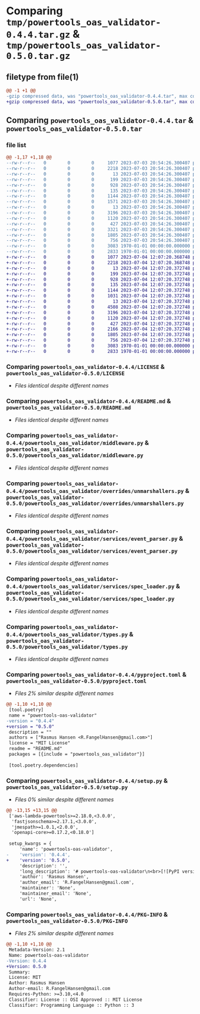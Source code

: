 # Comparing `tmp/powertools_oas_validator-0.4.4.tar.gz` & `tmp/powertools_oas_validator-0.5.0.tar.gz`

## filetype from file(1)

```diff
@@ -1 +1 @@
-gzip compressed data, was "powertools_oas_validator-0.4.4.tar", max compression
+gzip compressed data, was "powertools_oas_validator-0.5.0.tar", max compression
```

## Comparing `powertools_oas_validator-0.4.4.tar` & `powertools_oas_validator-0.5.0.tar`

### file list

```diff
@@ -1,17 +1,18 @@
--rw-r--r--   0        0        0     1077 2023-07-03 20:54:26.300407 powertools_oas_validator-0.4.4/LICENSE
--rw-r--r--   0        0        0     2218 2023-07-03 20:54:26.300407 powertools_oas_validator-0.4.4/README.md
--rw-r--r--   0        0        0       13 2023-07-03 20:54:26.300407 powertools_oas_validator-0.4.4/powertools_oas_validator/__init__.py
--rw-r--r--   0        0        0      199 2023-07-03 20:54:26.300407 powertools_oas_validator-0.4.4/powertools_oas_validator/exceptions.py
--rw-r--r--   0        0        0      928 2023-07-03 20:54:26.300407 powertools_oas_validator-0.4.4/powertools_oas_validator/middleware.py
--rw-r--r--   0        0        0      135 2023-07-03 20:54:26.300407 powertools_oas_validator-0.4.4/powertools_oas_validator/overrides/__init__.py
--rw-r--r--   0        0        0     1144 2023-07-03 20:54:26.300407 powertools_oas_validator-0.4.4/powertools_oas_validator/overrides/unmarshallers.py
--rw-r--r--   0        0        0     1571 2023-07-03 20:54:26.300407 powertools_oas_validator-0.4.4/powertools_oas_validator/overrides/validators.py
--rw-r--r--   0        0        0       13 2023-07-03 20:54:26.300407 powertools_oas_validator-0.4.4/powertools_oas_validator/services/__init__.py
--rw-r--r--   0        0        0     3196 2023-07-03 20:54:26.300407 powertools_oas_validator-0.4.4/powertools_oas_validator/services/event_parser.py
--rw-r--r--   0        0        0     1120 2023-07-03 20:54:26.300407 powertools_oas_validator-0.4.4/powertools_oas_validator/services/spec_loader.py
--rw-r--r--   0        0        0      427 2023-07-03 20:54:26.300407 powertools_oas_validator-0.4.4/powertools_oas_validator/services/spec_parser.py
--rw-r--r--   0        0        0     3321 2023-07-03 20:54:26.300407 powertools_oas_validator-0.4.4/powertools_oas_validator/services/spec_validator.py
--rw-r--r--   0        0        0     1805 2023-07-03 20:54:26.300407 powertools_oas_validator-0.4.4/powertools_oas_validator/types.py
--rw-r--r--   0        0        0      756 2023-07-03 20:54:26.300407 powertools_oas_validator-0.4.4/pyproject.toml
--rw-r--r--   0        0        0     3083 1970-01-01 00:00:00.000000 powertools_oas_validator-0.4.4/setup.py
--rw-r--r--   0        0        0     2833 1970-01-01 00:00:00.000000 powertools_oas_validator-0.4.4/PKG-INFO
+-rw-r--r--   0        0        0     1077 2023-07-04 12:07:20.368748 powertools_oas_validator-0.5.0/LICENSE
+-rw-r--r--   0        0        0     2218 2023-07-04 12:07:20.368748 powertools_oas_validator-0.5.0/README.md
+-rw-r--r--   0        0        0       13 2023-07-04 12:07:20.372748 powertools_oas_validator-0.5.0/powertools_oas_validator/__init__.py
+-rw-r--r--   0        0        0      199 2023-07-04 12:07:20.372748 powertools_oas_validator-0.5.0/powertools_oas_validator/exceptions.py
+-rw-r--r--   0        0        0      928 2023-07-04 12:07:20.372748 powertools_oas_validator-0.5.0/powertools_oas_validator/middleware.py
+-rw-r--r--   0        0        0      135 2023-07-04 12:07:20.372748 powertools_oas_validator-0.5.0/powertools_oas_validator/overrides/__init__.py
+-rw-r--r--   0        0        0     1144 2023-07-04 12:07:20.372748 powertools_oas_validator-0.5.0/powertools_oas_validator/overrides/unmarshallers.py
+-rw-r--r--   0        0        0     1031 2023-07-04 12:07:20.372748 powertools_oas_validator-0.5.0/powertools_oas_validator/overrides/validators.py
+-rw-r--r--   0        0        0       13 2023-07-04 12:07:20.372748 powertools_oas_validator-0.5.0/powertools_oas_validator/services/__init__.py
+-rw-r--r--   0        0        0     4508 2023-07-04 12:07:20.372748 powertools_oas_validator-0.5.0/powertools_oas_validator/services/error_handler.py
+-rw-r--r--   0        0        0     3196 2023-07-04 12:07:20.372748 powertools_oas_validator-0.5.0/powertools_oas_validator/services/event_parser.py
+-rw-r--r--   0        0        0     1120 2023-07-04 12:07:20.372748 powertools_oas_validator-0.5.0/powertools_oas_validator/services/spec_loader.py
+-rw-r--r--   0        0        0      427 2023-07-04 12:07:20.372748 powertools_oas_validator-0.5.0/powertools_oas_validator/services/spec_parser.py
+-rw-r--r--   0        0        0     2166 2023-07-04 12:07:20.372748 powertools_oas_validator-0.5.0/powertools_oas_validator/services/spec_validator.py
+-rw-r--r--   0        0        0     1805 2023-07-04 12:07:20.372748 powertools_oas_validator-0.5.0/powertools_oas_validator/types.py
+-rw-r--r--   0        0        0      756 2023-07-04 12:07:20.372748 powertools_oas_validator-0.5.0/pyproject.toml
+-rw-r--r--   0        0        0     3083 1970-01-01 00:00:00.000000 powertools_oas_validator-0.5.0/setup.py
+-rw-r--r--   0        0        0     2833 1970-01-01 00:00:00.000000 powertools_oas_validator-0.5.0/PKG-INFO
```

### Comparing `powertools_oas_validator-0.4.4/LICENSE` & `powertools_oas_validator-0.5.0/LICENSE`

 * *Files identical despite different names*

### Comparing `powertools_oas_validator-0.4.4/README.md` & `powertools_oas_validator-0.5.0/README.md`

 * *Files identical despite different names*

### Comparing `powertools_oas_validator-0.4.4/powertools_oas_validator/middleware.py` & `powertools_oas_validator-0.5.0/powertools_oas_validator/middleware.py`

 * *Files identical despite different names*

### Comparing `powertools_oas_validator-0.4.4/powertools_oas_validator/overrides/unmarshallers.py` & `powertools_oas_validator-0.5.0/powertools_oas_validator/overrides/unmarshallers.py`

 * *Files identical despite different names*

### Comparing `powertools_oas_validator-0.4.4/powertools_oas_validator/services/event_parser.py` & `powertools_oas_validator-0.5.0/powertools_oas_validator/services/event_parser.py`

 * *Files identical despite different names*

### Comparing `powertools_oas_validator-0.4.4/powertools_oas_validator/services/spec_loader.py` & `powertools_oas_validator-0.5.0/powertools_oas_validator/services/spec_loader.py`

 * *Files identical despite different names*

### Comparing `powertools_oas_validator-0.4.4/powertools_oas_validator/types.py` & `powertools_oas_validator-0.5.0/powertools_oas_validator/types.py`

 * *Files identical despite different names*

### Comparing `powertools_oas_validator-0.4.4/pyproject.toml` & `powertools_oas_validator-0.5.0/pyproject.toml`

 * *Files 2% similar despite different names*

```diff
@@ -1,10 +1,10 @@
 [tool.poetry]
 name = "powertools-oas-validator"
-version = "0.4.4"
+version = "0.5.0"
 description = ""
 authors = ["Rasmus Hansen <R.FangelHansen@gmail.com>"]
 license = "MIT License"
 readme = "README.md"
 packages = [{include = "powertools_oas_validator"}]
 
 [tool.poetry.dependencies]
```

### Comparing `powertools_oas_validator-0.4.4/setup.py` & `powertools_oas_validator-0.5.0/setup.py`

 * *Files 0% similar despite different names*

```diff
@@ -13,15 +13,15 @@
 ['aws-lambda-powertools>=2.18.0,<3.0.0',
  'fastjsonschema>=2.17.1,<3.0.0',
  'jmespath>=1.0.1,<2.0.0',
  'openapi-core>=0.17.2,<0.18.0']
 
 setup_kwargs = {
     'name': 'powertools-oas-validator',
-    'version': '0.4.4',
+    'version': '0.5.0',
     'description': '',
     'long_description': '# powertools-oas-validator\n<br>[![PyPI version](https://badge.fury.io/py/powertools-oas-validator.svg)](https://badge.fury.io/py/powertools-oas-validator) ![Release](https://github.com/RasmusFangel/powertools-oas-validator/workflows/Release/badge.svg) ![CI](https://github.com/RasmusFangel/powertools-oas-validator/workflows/CI/badge.svg)\n\n## Introduction\n\n[Powertools for AWS Lambda (Python)](https://github.com/aws-powertools/powertools-lambda-python) is an awesome set of tools for supercharging your lambdas. Powertools supports validating incoming requests (or event in PT lingo) against [JSONSchema](https://json-schema.org/) which is not ideal if you are using OpenAPI schemas to define your API contracts.\n\nThe *Powertools OAS Validator* adds a decorator that you can use with your lambda handlers and have the events validated against an OpenAPI schema instead.\n\n\n## Usage\nDecorate your functions with `@validate_request(oas_path="openapi.yaml")` and your request/event (and schema) will be validated on a request.\n\n\n### Minimal Example\n\n```python\nfrom typing import Dict\nfrom aws_lambda_powertools.event_handler import APIGatewayRestResolver, Response\nfrom aws_lambda_powertools.utilities.typing import LambdaContext\nfrom powertools_oas_validator.middleware import validate_request\n\n\napp = APIGatewayRestResolver()\n\n@app.post("/example")\ndef example() -> Response:\n  ...\n\n@validate_request(oas_path="openapi.yaml")\ndef lambda_handler(event: Dict, context: LambdaContext) -> Dict:\n    response = app.resolve(event, context)\n\n    return response\n```\n\n## Error Handling\nIf the validation fails, the decorator throws a `SchemaValidatonError` with relevant information about the failed validation.\n\n\n## Know Issues\nWhile all validation errors are caught, there is only limited information about the various errors. The decorator will try its best to throw a `SchemaValidatonError`\n(same as the Powertools validator would), with as much of the optional attributes as possible.\n\nIn summary, it is possible that not all `SchemaValidationErrors`\'s will have a nice validation message, in case you rely on piping it straight back to the client.\n\n\n## Contributions\nPlease make a pull request and I will review it ASAP.\n',
     'author': 'Rasmus Hansen',
     'author_email': 'R.FangelHansen@gmail.com',
     'maintainer': 'None',
     'maintainer_email': 'None',
     'url': 'None',
```

### Comparing `powertools_oas_validator-0.4.4/PKG-INFO` & `powertools_oas_validator-0.5.0/PKG-INFO`

 * *Files 2% similar despite different names*

```diff
@@ -1,10 +1,10 @@
 Metadata-Version: 2.1
 Name: powertools-oas-validator
-Version: 0.4.4
+Version: 0.5.0
 Summary: 
 License: MIT
 Author: Rasmus Hansen
 Author-email: R.FangelHansen@gmail.com
 Requires-Python: >=3.10,<4.0
 Classifier: License :: OSI Approved :: MIT License
 Classifier: Programming Language :: Python :: 3
```

